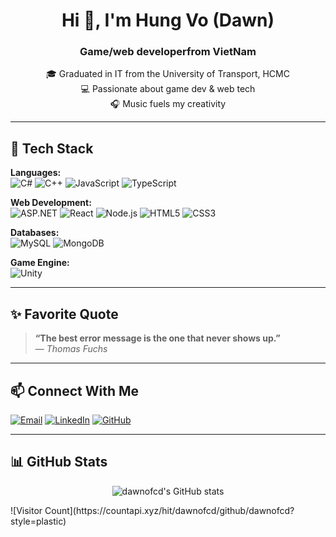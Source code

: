 <h1 align="center">Hi 👋, I'm Hung Vo  (Dawn)</h1>
<h3 align="center">Game/web developerfrom VietNam</h3>

<p align="center">
  🎓 Graduated in IT from the University of Transport, HCMC  
  <br>
  💻 Passionate about game dev & web tech  
  <br>
  🎧 Music fuels my creativity  
</p>

---

## 🚀 Tech Stack

**Languages:**  
![C#](https://img.shields.io/badge/C%23-239120?style=flat&logo=c-sharp&logoColor=white)
![C++](https://img.shields.io/badge/C++-00599C?style=flat&logo=c%2B%2B&logoColor=white)
![JavaScript](https://img.shields.io/badge/JavaScript-F7DF1E?style=flat&logo=javascript&logoColor=black)
![TypeScript](https://img.shields.io/badge/TypeScript-3178C6?style=flat&logo=typescript&logoColor=white)

**Web Development:**  
![ASP.NET](https://img.shields.io/badge/ASP.NET-512BD4?style=flat&logo=.net&logoColor=white)
![React](https://img.shields.io/badge/React-20232A?style=flat&logo=react&logoColor=61DAFB)
![Node.js](https://img.shields.io/badge/Node.js-339933?style=flat&logo=node.js&logoColor=white)
![HTML5](https://img.shields.io/badge/HTML5-E34F26?style=flat&logo=html5&logoColor=white)
![CSS3](https://img.shields.io/badge/CSS3-1572B6?style=flat&logo=css3&logoColor=white)

**Databases:**  
![MySQL](https://img.shields.io/badge/MySQL-4479A1?style=flat&logo=mysql&logoColor=white)
![MongoDB](https://img.shields.io/badge/MongoDB-47A248?style=flat&logo=mongodb&logoColor=white)

**Game Engine:**  
![Unity](https://img.shields.io/badge/Unity-000000?style=flat&logo=unity&logoColor=white)

---

## ✨ Favorite Quote

> **“The best error message is the one that never shows up.”**  
> — *Thomas Fuchs*

---

## 📫 Connect With Me

<p>
  <!-- Replace these with your actual links if available -->
  <a href="mailto:your@email.com"><img src="https://img.shields.io/badge/Email-D14836?style=flat&logo=gmail&logoColor=white" alt="Email"/></a>
  <a href="https://linkedin.com/in/yourprofile"><img src="https://img.shields.io/badge/LinkedIn-0077B5?style=flat&logo=linkedin&logoColor=white" alt="LinkedIn"/></a>
  <a href="https://github.com/your-github-username"><img src="https://img.shields.io/badge/GitHub-181717?style=flat&logo=github&logoColor=white" alt="GitHub"/></a>
</p>

---

## 📊 GitHub Stats

<p align="center">
  <img src="https://github-readme-stats.vercel.app/api?username=dawnofcd&show_icons=true&theme=radical" alt="dawnofcd's GitHub stats"/>
</p>
![Visitor Count](https://countapi.xyz/hit/dawnofcd/github/dawnofcd?style=plastic)
